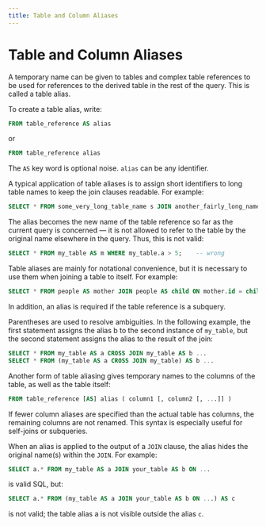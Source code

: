 ```yaml
---
title: Table and Column Aliases
---
```


# Table and Column Aliases

A temporary name can be given to tables and complex table references to be used for references to the derived table in the rest of the query. This is called a table alias.

To create a table alias, write:

```sql
FROM table_reference AS alias
```

or

```sql
FROM table_reference alias
```

The `AS` key word is optional noise. `alias` can be any identifier.

A typical application of table aliases is to assign short identifiers to long table names to keep the join clauses readable. For example:

```sql
SELECT * FROM some_very_long_table_name s JOIN another_fairly_long_name a ON s.id = a.num;
```

The alias becomes the new name of the table reference so far as the current query is concerned — it is not allowed to refer to the table by the original name elsewhere in the query. Thus, this is not valid:

```sql
SELECT * FROM my_table AS m WHERE my_table.a > 5;    -- wrong
```

Table aliases are mainly for notational convenience, but it is necessary to use them when joining a table to itself. For example:

```sql
SELECT * FROM people AS mother JOIN people AS child ON mother.id = child.mother_id;
```

In addition, an alias is required if the table reference is a subquery.

Parentheses are used to resolve ambiguities. In the following example, the first statement assigns the alias b to the second instance of `my_table`, but the second statement assigns the alias to the result of the join:

```sql
SELECT * FROM my_table AS a CROSS JOIN my_table AS b ...
SELECT * FROM (my_table AS a CROSS JOIN my_table) AS b ...
```

Another form of table aliasing gives temporary names to the columns of the table, as well as the table itself:

```sql
FROM table_reference [AS] alias ( column1 [, column2 [, ...]] )
```

If fewer column aliases are specified than the actual table has columns, the remaining columns are not renamed. This syntax is especially useful for self-joins or subqueries.

When an alias is applied to the output of a `JOIN` clause, the alias hides the original name(s) within the `JOIN`. For example:

```sql
SELECT a.* FROM my_table AS a JOIN your_table AS b ON ...
```

is valid SQL, but:

```sql
SELECT a.* FROM (my_table AS a JOIN your_table AS b ON ...) AS c
```

is not valid; the table alias a is not visible outside the alias `c`.
